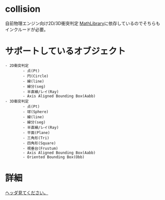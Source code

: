 collision
=========
自前物理エンジン向け2D/3D衝突判定
[MathLibrary](https://github.com/rflab/MathLibrary)に依存しているのでそちらもインクルードが必要。

# サポートしているオブジェクト
```
- 2D衝突判定
		- 点(Pt)
		- 円(Circle)
		- 線(line)
		- 線分(seg)
		- 半直線/レイ(Ray)
		- Axis Aligned Bounding Box(Aabb)
- 3D衝突判定
		- 点(Pt)
		- 球(Sphere)
		- 線(line)
		- 線分(seg)
		- 半直線/レイ(Ray)
		- 平面(Plane)
		- 三角形(Tri)
		- 四角形(Square)
		- 視垂台(Frustum)
		- Axis Aligned Bounding Box(Aabb)
		- Oriented Bounding Box(Obb)
```

# 詳細
[ヘッダ見てください。](https://github.com/rflab/CollisionDetection/blob/master/collision/collisiondetectfunction.h)
